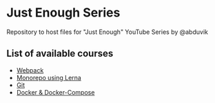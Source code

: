 # Just Enough Series

Repository to host files for "Just Enough" YouTube Series by @abduvik

## List of available courses

- [Webpack](./courses/webpack)
- [Monorepo using Lerna](./courses/monorepo-lerna)
- [Git](./courses/git)
- [Docker & Docker-Compose](./courses/docker+docker-compose)
